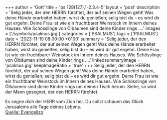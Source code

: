 +++
author = 'Gott'
title = 'ps 128(127),1-2.3.4-5'
layout = 'post'
description = 'Selig jeder, der den HERRN fürchtet, der auf seinen Wegen geht! Was deine Hände erarbeitet haben, wirst du genießen; selig bist du – es wird dir gut ergehn. Deine Frau ist wie ein fruchtbarer Weinstock im Innern deines Hauses. Wie Schösslinge von Ölbäumen sind deine Kinder rings ....'
images = ['/symbols/psalmus.jpg']
categories = ['PSALMUS']
tags = ['PSALMUS']
date = '2023-11-19 08:00:00 +0100'
summary = 'Selig jeder, der den HERRN fürchtet, der auf seinen Wegen geht! Was deine Hände erarbeitet haben, wirst du genießen; selig bist du – es wird dir gut ergehn. Deine Frau ist wie ein fruchtbarer Weinstock im Innern deines Hauses. Wie Schösslinge von Ölbäumen sind deine Kinder rings ....'
linkedsummaryImage = 'psalmus.jpg'
keepImageRatio = 'true'
+++
Selig jeder, der den HERRN fürchtet, der auf seinen Wegen geht!
Was deine Hände erarbeitet haben, wirst du genießen; selig bist du – es wird dir gut ergehn.
Deine Frau ist wie ein fruchtbarer Weinstock im Innern deines Hauses. Wie Schösslinge von Ölbäumen sind deine Kinder rings um deinen Tisch herum.<!--more-->
Siehe, so wird der Mann gesegnet, der den HERRN fürchtet.

Es segne dich der HERR vom Zion her. Du sollst schauen das Glück Jerusalems alle Tage deines Lebens.<br> [Quelle: Evangelizo](https://evangeliumtagfuertag.org/DE/gospel)